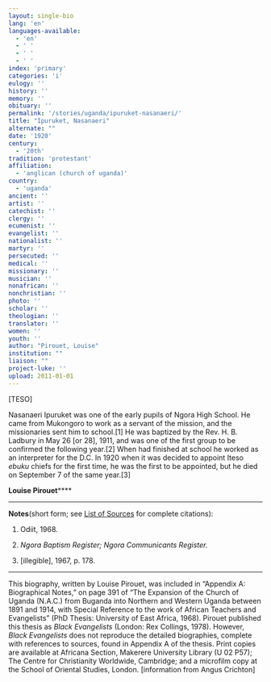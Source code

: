 ```yaml
---
layout: single-bio
lang: 'en'
languages-available:
  - 'en'
  - ' '
  - ' '
  - ' '
index: 'primary'
categories: 'i'
eulogy: ''
history: ''
memory: ''
obituary: ''
permalink: '/stories/uganda/ipuruket-nasanaeri/'
title: "Ipuruket, Nasanaeri"
alternate: ""
date: '1920'
century:
  - '20th'
tradition: 'protestant'
affiliation:
  - 'anglican (church of uganda)'
country:
  - 'uganda'
ancient: ''
artist: ''
catechist: ''
clergy: ''
ecumenist: ''
evangelist: ''
nationalist: ''
martyr: ''
persecuted: ''
medical: ''
missionary: ''
musician: ''
nonafrican: ''
nonchristian: ''
photo: ''
scholar: ''
theologian: ''
translator: ''
women: ''
youth: ''
author: "Pirouet, Louise"
institution: ""
liaison: ""
project-luke: ''
upload: 2011-01-01
---
```




[TESO]

Nasanaeri Ipuruket was one of  the early pupils of Ngora High School. He came from Mukongoro to work as a  servant of the mission, and the missionaries sent him to school.[1] He was  baptized by the Rev. H. B. Ladbury in May 26 [or 28], 1911, and was one of the  first group to be confirmed the following year.[2] When had finished at school  he worked as an interpreter for the D.C. In 1920 when it was decided to appoint  Iteso *ebuku* chiefs for the first time, he was the first to be appointed,  but he died on September 7 of the same year.[3]

**Louise Pirouet******

---

**Notes**(short  form; see [List of  Sources](../pirouet-appendixa-sources/) for complete citations):
1. Odiit,  1968.

2. *Ngora  Baptism Register; Ngora Communicants Register.*

3. [illegible],  1967, p. 178.

---

This biography, written by  Louise Pirouet, was included in &ldquo;Appendix A: Biographical Notes,&rdquo; on page 391 of &ldquo;The Expansion of  the Church of Uganda (N.A.C.) from Buganda into Northern and Western Uganda  between 1891 and 1914, with Special Reference to the work of African Teachers  and Evangelists&rdquo; (PhD Thesis: University of East Africa, 1968). Pirouet  published this thesis as *Black Evangelists* (London: Rex Collings, 1978). However, *Black  Evangelists* does not reproduce the detailed biographies, complete with  references to sources, found in Appendix A of the thesis. Print copies are  available at Africana Section, Makerere University Library (U 02 P57); The Centre for  Christianity Worldwide, Cambridge; and a microfilm copy at the School of  Oriental Studies, London. [information from Angus Crichton]